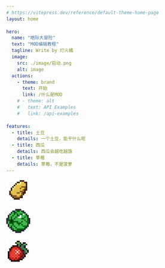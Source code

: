 ```yaml
---
# https://vitepress.dev/reference/default-theme-home-page
layout: home

hero:
  name: "皓际大冒险"
  text: "MOD编辑教程"
  tagline: Write by 灯火橘
  image:
    src: ./image/启动.png
    alt: image
  actions:
    - theme: brand
      text: 开始
      link: /什么是MOD
    # - theme: alt
    #   text: API Examples
    #   link: /api-examples

features:
  - title: 土豆
    details: 一个土豆，能干什么呢
  - title: 西瓜
    details: 西瓜会越吃越饿
  - title: 草莓
    details: 草莓，不是菠萝
---
```

![土豆](./image/tudou.png)

![大西瓜](./image/大西瓜.png)

![草莓](./image/草莓.png)

